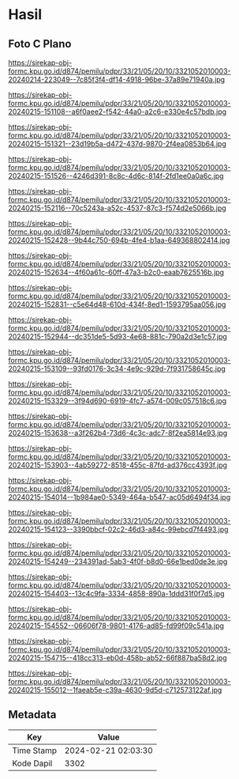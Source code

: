 # Hasil

## Foto C Plano

https://sirekap-obj-formc.kpu.go.id/d874/pemilu/pdpr/33/21/05/20/10/3321052010003-20240214-223049--7c85f3f4-df14-4918-96be-37a89e71940a.jpg

https://sirekap-obj-formc.kpu.go.id/d874/pemilu/pdpr/33/21/05/20/10/3321052010003-20240215-151108--a6f0aee2-f542-44a0-a2c6-e330e4c57bdb.jpg

https://sirekap-obj-formc.kpu.go.id/d874/pemilu/pdpr/33/21/05/20/10/3321052010003-20240215-151321--23d19b5a-d472-437d-9870-2f4ea0853b64.jpg

https://sirekap-obj-formc.kpu.go.id/d874/pemilu/pdpr/33/21/05/20/10/3321052010003-20240215-151526--4246d391-8c8c-4d6c-814f-2fd1ee0a0a6c.jpg

https://sirekap-obj-formc.kpu.go.id/d874/pemilu/pdpr/33/21/05/20/10/3321052010003-20240215-152116--70c5243a-a52c-4537-87c3-f574d2e5066b.jpg

https://sirekap-obj-formc.kpu.go.id/d874/pemilu/pdpr/33/21/05/20/10/3321052010003-20240215-152428--9b44c750-694b-4fe4-b1aa-649368802414.jpg

https://sirekap-obj-formc.kpu.go.id/d874/pemilu/pdpr/33/21/05/20/10/3321052010003-20240215-152634--4f60a61c-60ff-47a3-b2c0-eaab7625516b.jpg

https://sirekap-obj-formc.kpu.go.id/d874/pemilu/pdpr/33/21/05/20/10/3321052010003-20240215-152831--c5e64d48-610d-434f-8ed1-1593795aa056.jpg

https://sirekap-obj-formc.kpu.go.id/d874/pemilu/pdpr/33/21/05/20/10/3321052010003-20240215-152944--dc351de5-5d93-4e68-881c-790a2d3e1c57.jpg

https://sirekap-obj-formc.kpu.go.id/d874/pemilu/pdpr/33/21/05/20/10/3321052010003-20240215-153109--93fd0176-3c34-4e9c-929d-7f931758645c.jpg

https://sirekap-obj-formc.kpu.go.id/d874/pemilu/pdpr/33/21/05/20/10/3321052010003-20240215-153329--3f94d690-6919-4fc7-a574-009c057518c6.jpg

https://sirekap-obj-formc.kpu.go.id/d874/pemilu/pdpr/33/21/05/20/10/3321052010003-20240215-153638--a3f262b4-73d6-4c3c-adc7-8f2ea5814e93.jpg

https://sirekap-obj-formc.kpu.go.id/d874/pemilu/pdpr/33/21/05/20/10/3321052010003-20240215-153903--4ab59272-8518-455c-87fd-ad376cc4393f.jpg

https://sirekap-obj-formc.kpu.go.id/d874/pemilu/pdpr/33/21/05/20/10/3321052010003-20240215-154014--1b984ae0-5349-464a-b547-ac05d6494f34.jpg

https://sirekap-obj-formc.kpu.go.id/d874/pemilu/pdpr/33/21/05/20/10/3321052010003-20240215-154123--3390bbcf-02c2-46d3-a84c-99ebcd7f4493.jpg

https://sirekap-obj-formc.kpu.go.id/d874/pemilu/pdpr/33/21/05/20/10/3321052010003-20240215-154249--234391ad-5ab3-4f0f-b8d0-66e1bed0de3e.jpg

https://sirekap-obj-formc.kpu.go.id/d874/pemilu/pdpr/33/21/05/20/10/3321052010003-20240215-154403--13c4c9fa-3334-4858-890a-1ddd31f0f7d5.jpg

https://sirekap-obj-formc.kpu.go.id/d874/pemilu/pdpr/33/21/05/20/10/3321052010003-20240215-154552--06606f78-9801-4176-ad85-fd99f09c541a.jpg

https://sirekap-obj-formc.kpu.go.id/d874/pemilu/pdpr/33/21/05/20/10/3321052010003-20240215-154715--418cc313-eb0d-458b-ab52-66f887ba58d2.jpg

https://sirekap-obj-formc.kpu.go.id/d874/pemilu/pdpr/33/21/05/20/10/3321052010003-20240215-155012--1faeab5e-c39a-4630-9d5d-c712573122af.jpg


## Metadata

| Key        | Value               |
| ---------- | ------------------- |
| Time Stamp | 2024-02-21 02:03:30 |
| Kode Dapil | 3302                |



